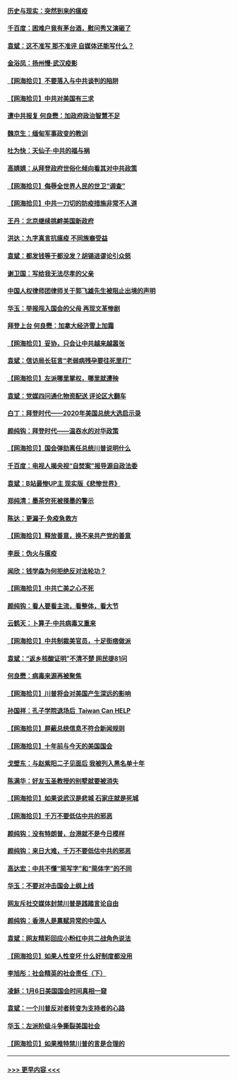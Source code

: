 #### [历史与现实：突然到来的瘟疫](../pages/nsc993/n12738507.md?t=02080151) 
#### [千百度：困难户竟有茅台酒，慰问秀又演砸了](../pages/nsc993/n12738362.md?t=02080151) 
#### [袁斌：这不准写 那不准评 自媒体还能写什么？](../pages/nsc993/n12737833.md?t=02080151) 
#### [金浴凤：扬州慢‧武汉疫影](../pages/nsc993/n12737248.md?t=02080151) 
#### [【网海拾贝】不要落入与中共谈判的陷阱](../pages/nsc993/n12735229.md?t=02080151) 
#### [【网海拾贝】中共对美国有三求](../pages/nsc993/n12735197.md?t=02080151) 
#### [遭中共报复 何良懋：加政府政治智慧不足](../pages/nsc993/n12734323.md?t=02080151) 
#### [魏京生：缅甸军事政变的教训](../pages/nsc993/n12732470.md?t=02080151) 
#### [吐为快：天仙子·中共的福与祸](../pages/nsc993/n12732165.md?t=02080151) 
#### [高婧婧：从拜登政府世俗化倾向看其对中共政策](../pages/nsc993/n12730028.md?t=02080151) 
#### [【网海拾贝】侮辱全世界人民的世卫“调查”](../pages/nsc993/n12727884.md?t=02080151) 
#### [【网海拾贝】中共一刀切的防疫措施非常不人道](../pages/nsc993/n12724879.md?t=02080151) 
#### [王丹：北京继续挑衅美国新政府](../pages/nsc993/n12722456.md?t=02080151) 
#### [洪达：九字真言抗瘟疫 不同族裔受益](../pages/nsc993/n12722448.md?t=02080151) 
#### [袁斌：都发钱等于都没发？胡锡进谬论引众怒](../pages/nsc993/n12722393.md?t=02080151) 
#### [谢卫国：写给我无法尽孝的父亲](../pages/nsc993/n12720325.md?t=02080151) 
#### [中国人权律师团律师关于郭飞雄先生被阻止出境的声明](../pages/nsc993/n12720203.md?t=02080151) 
#### [华玉：举报闯入国会的父母 再现文革惨剧](../pages/nsc993/n12719070.md?t=02080151) 
#### [拜登上台 何良懋：加拿大经济雪上加霜](../pages/nsc993/n12718943.md?t=02080151) 
#### [【网海拾贝】妥协，只会让中共越来越嚣张](../pages/nsc993/n12717392.md?t=02080151) 
#### [袁斌：信访局长狂言“老弱病残孕要往死里打”](../pages/nsc993/n12717343.md?t=02080151) 
#### [【网海拾贝】左派哪里掌权，哪里就遭殃](../pages/nsc993/n12715009.md?t=02080151) 
#### [袁斌：党媒四问通化物资配送 评论区大翻车](../pages/nsc993/n12714950.md?t=02080151) 
#### [白丁：拜登时代——2020年美国总统大选启示录](../pages/nsc993/n12714920.md?t=02080151) 
#### [颜纯钩：拜登时代——温吞水的对华政策](../pages/nsc993/n12713245.md?t=02080151) 
#### [【网海拾贝】国会弹劾离任总统川普说明什么](../pages/nsc993/n12712816.md?t=02080151) 
#### [千百度：电视人揭央视“自焚案”报导源自政法委](../pages/nsc993/n12709760.md?t=02080151) 
#### [袁斌：B站最惨UP主 现实版《悲惨世界》](../pages/nsc993/n12709686.md?t=02080151) 
#### [郑纯清：墨茶穷死被搽墨的警示](../pages/nsc993/n12709262.md?t=02080151) 
#### [陈达：更漏子·免疫急救方](../pages/nsc993/n12709244.md?t=02080151) 
#### [【网海拾贝】释放善意，换不来共产党的善意](../pages/nsc993/n12708361.md?t=02080151) 
#### [李辰：伪火与瘟疫](../pages/nsc993/n12707981.md?t=02080151) 
#### [闻欣：钱学森为何拒绝反对法轮功？](../pages/nsc993/n12707407.md?t=02080151) 
#### [【网海拾贝】中共亡美之心不死](../pages/nsc993/n12707621.md?t=02080151) 
#### [颜纯钩：看人要看主流，看整体，看大节](../pages/nsc993/n12707536.md?t=02080151) 
#### [云鹤天：卜算子‧中共病毒又重来](../pages/nsc993/n12707408.md?t=02080151) 
#### [【网海拾贝】中共制裁美官员，十足街痞做派](../pages/nsc993/n12705115.md?t=02080151) 
#### [袁斌：“返乡核酸证明”不清不楚 网民提81问](../pages/nsc993/n12704982.md?t=02080151) 
#### [何良懋：病毒来源再被聚焦](../pages/nsc993/n12704944.md?t=02080151) 
#### [【网海拾贝】川普将会对美国产生深远的影响](../pages/nsc993/n12703045.md?t=02080151) 
#### [孙国祥：孔子学院退场后  Taiwan Can HELP](../pages/nsc993/n12702430.md?t=02080151) 
#### [【网海拾贝】屏蔽总统信息不符合新闻规则](../pages/nsc993/n12699998.md?t=02080151) 
#### [【网海拾贝】十年前与今天的美国国会](../pages/nsc993/n12696993.md?t=02080151) 
#### [戈壁东：与赵紫阳二子见面后 我被列入黑名单十年](../pages/nsc993/n12696215.md?t=02080151) 
#### [陈满华：好友玉圣教授的别墅就要被消失](../pages/nsc993/n12695411.md?t=02080151) 
#### [【网海拾贝】如果说武汉是悲城 石家庄就是死城](../pages/nsc993/n12694589.md?t=02080151) 
#### [【网海拾贝】千万不要低估中共的邪恶](../pages/nsc993/n12692771.md?t=02080151) 
#### [颜纯钩：没有特朗普，台港就不是今日模样](../pages/nsc993/n12692678.md?t=02080151) 
#### [颜纯钩：来日大难，千万不要低估中共的邪恶](../pages/nsc993/n12692080.md?t=02080151) 
#### [高达宏：中共不懂“简写字”和“简体字”的不同](../pages/nsc993/n12692068.md?t=02080151) 
#### [华玉：不要对冲击国会上纲上线](../pages/nsc993/n12689948.md?t=02080151) 
#### [网友斥社交媒体封禁川普是践踏言论自由](../pages/nsc993/n12687482.md?t=02080151) 
#### [颜纯钩：香港人是禀赋异常的中国人](../pages/nsc993/n12685142.md?t=02080151) 
#### [袁斌：网友精彩回应小粉红中共二战角色说法](../pages/nsc993/n12684994.md?t=02080151) 
#### [【网海拾贝】如果人性变坏 什么好制度都没用](../pages/nsc993/n12683000.md?t=02080151) 
#### [李旭彤：社会精英的社会责任（下）](../pages/nsc993/n12680604.md?t=02080151) 
#### [凌稣：1月6日美国国会时间真相一窥](../pages/nsc993/n12682780.md?t=02080151) 
#### [袁斌：一个川普反对者转变为支持者的心路](../pages/nsc993/n12682700.md?t=02080151) 
#### [华玉：左派阶级斗争撕裂美国社会](../pages/nsc993/n12681226.md?t=02080151) 
#### [【网海拾贝】如果推特禁川普的言是合理的](../pages/nsc993/n12681232.md?t=02080151) 

----
#### [ >>> 更早内容 <<< ](../indexes/nsc993-earlier.md)
